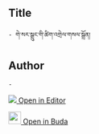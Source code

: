 ## Title
	- གེ་སར་སྒྲུང་གི་ཚིག་འགྲེལ་གསལ་སྒྲོན།

## Author
	- 



[<img src="https://img.icons8.com/color/25/000000/edit-property.png"> Open in Editor](http://editor.openpecha.org/P003266)

[<img width="25" src="https://library.bdrc.io/icons/BUDA-small.svg"> Open in Buda](https://library.bdrc.io/show/bdr:IE0OPP003266)
